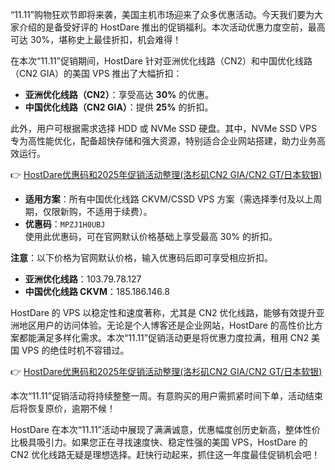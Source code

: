 
“11.11”购物狂欢节即将来袭，美国主机市场迎来了众多优惠活动。今天我们要为大家介绍的是备受好评的 HostDare 推出的促销福利。本次活动优惠力度空前，最高可达 30%，堪称史上最佳折扣，机会难得！


在本次“11.11”促销期间，HostDare 针对亚洲优化线路（CN2）和中国优化线路（CN2 GIA）的美国 VPS 推出了大幅折扣：
- **亚洲优化线路（CN2）**：享受高达 **30%** 的优惠。
- **中国优化线路（CN2 GIA）**：提供 **25%** 的折扣。

此外，用户可根据需求选择 HDD 或 NVMe SSD 硬盘。其中，NVMe SSD VPS 专为高性能优化，配备超快存储和强大资源，特别适合企业网站搭建，助力业务高效运行。

👉 [HostDare优惠码和2025年促销活动整理(洛杉矶CN2 GIA/CN2 GT/日本软银)](https://bit.ly/hostdare)


- **适用方案**：所有中国优化线路 CKVM/CSSD VPS 方案（需选择季付及以上周期，仅限新购，不适用于续费）。
- **优惠码**：`MPZJ1H0UBJ`  
  使用此优惠码，可在官网默认价格基础上享受最高 30% 的折扣。

**注意**：以下价格为官网默认价格，输入优惠码后即可享受相应折扣。

- **亚洲优化线路**：103.79.78.127  
- **中国优化线路 CKVM**：185.186.146.8  


HostDare 的 VPS 以稳定性和速度著称，尤其是 CN2 优化线路，能够有效提升亚洲地区用户的访问体验。无论是个人博客还是企业网站，HostDare 的高性价比方案都能满足多样化需求。本次“11.11”促销活动更是将优惠力度拉满，租用 CN2 美国 VPS 的绝佳时机不容错过。

👉 [HostDare优惠码和2025年促销活动整理(洛杉矶CN2 GIA/CN2 GT/日本软银)](https://bit.ly/hostdare)


本次“11.11”促销活动将持续整整一周。有意购买的用户需抓紧时间下单，活动结束后将恢复原价，逾期不候！


HostDare 在本次“11.11”活动中展现了满满诚意，优惠幅度创历史新高，整体性价比极具吸引力。如果您正在寻找速度快、稳定性强的美国 VPS，HostDare 的 CN2 优化线路无疑是理想选择。赶快行动起来，抓住这一年度最佳促销机会吧！
